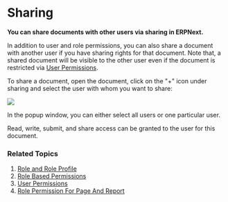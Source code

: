 <!-- add-breadcrumbs -->
# Sharing

**You can share documents with other users via sharing in ERPNext.**

In addition to user and role permissions, you can also share a document with another user if you have sharing rights for that document. Note that, a shared document will be visible to the other user even if the document is restricted via [User Permissions](/docs/v13/user/manual/en/setting-up/users-and-permissions/user-permissions).

To share a document, open the document, click on the "+" icon under sharing and select the user with whom you want to share:

<img class="screenshot" src="{{docs_base_url}}/assets/img/setup/users/share.png">

In the popup window, you can either select all users or one particular user.

Read, write, submit, and share access can be granted to the user for this document.

### Related Topics
1. [Role and Role Profile](/docs/v13/user/manual/en/setting-up/users-and-permissions/role-and-role-profile)
1. [Role Based Permissions](/docs/v13/user/manual/en/setting-up/users-and-permissions/role-based-permissions)
1. [User Permissions](/docs/v13/user/manual/en/setting-up/users-and-permissions/user-permissions)
1. [Role Permission For Page And Report](/docs/v13/user/manual/en/setting-up/users-and-permissions/role-permission-for-page-and-report)
